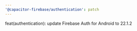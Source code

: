 ```yaml
---
'@capacitor-firebase/authentication': patch
---
```


feat(authentication): update Firebase Auth for Android to 22.1.2
